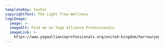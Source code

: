 ```yaml
---
templateKey: footer
copyrightText: The Light Tree Wellness
logoImage:
  image: >-
  imageAlt: Find me on Yoga Alliance Professionals
  imageLink: >-
    https://www.yogaallianceprofessionals.org/united-kingdom/harrow/yoga-teacher/jessica-gibbs?from=badge
---
```


